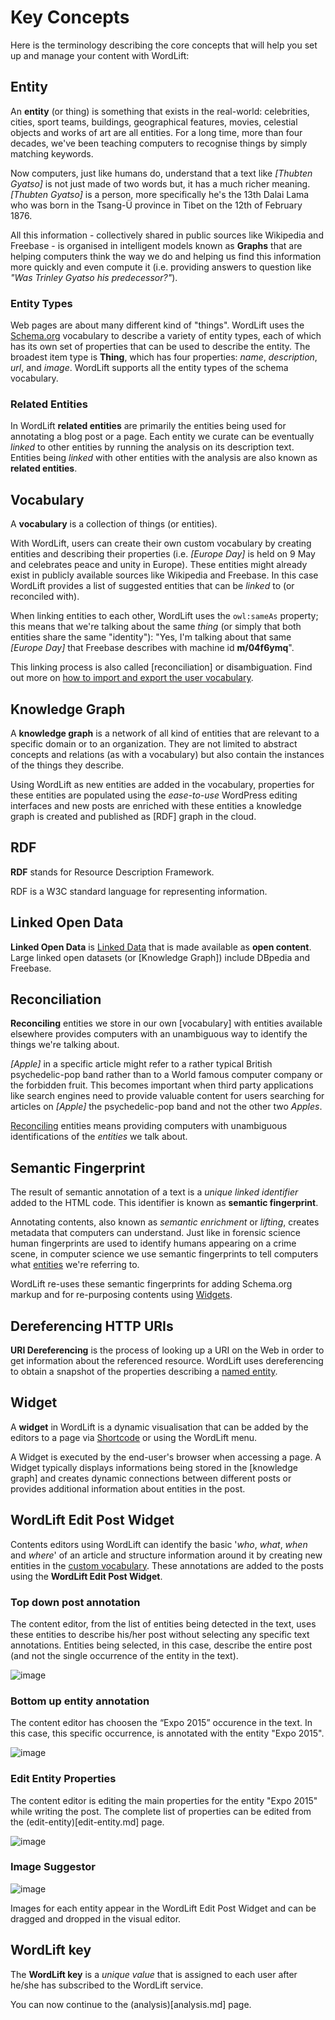 # Key Concepts

Here is the terminology describing the core concepts that will help you set up and manage your content with WordLift:

## Entity

An **entity** (or thing) is something that exists in the real-world: celebrities, cities, sport teams, buildings, geographical features, movies, celestial objects and works of art are all entities. For a long time, more than four decades, we've been teaching computers to recognise things by simply matching keywords.

Now computers, just like humans do, understand that a text like *\[Thubten Gyatso\]* is not just made of two words but, it has a much richer meaning. *\[Thubten Gyatso\]* is a person, more specifically he's the 13th Dalai Lama who was born in the Tsang-Ü province in Tibet on the 12th of February 1876.

All this information - collectively shared in public sources like Wikipedia and Freebase - is organised in intelligent models known as **Graphs** that are helping computers think the way we do and helping us find this information more quickly and even compute it (i.e. providing answers to question like *"Was Trinley Gyatso his predecessor?"*).

### Entity Types

Web pages are about many different kind of "things". WordLift uses the [Schema.org](http://schema.org) vocabulary to describe a variety of entity types, each of which has its own set of properties that can be used to describe the entity. The broadest item type is **Thing**, which has four properties: *name*, *description*, *url*, and *image*. WordLift supports all the entity types of the schema vocabulary.

### Related Entities

In WordLift **related entities** are primarily the entities being used for annotating a blog post or a page.
Each entity we curate can be eventually *linked* to other entities by running the analysis on its description text.
Entities being *linked* with other entities with the analysis are also known as **related entities**.

## Vocabulary

A **vocabulary** is a collection of things (or entities).

With WordLift, users can create their own custom vocabulary by creating entities and describing their properties (i.e. *\[Europe Day\]* is held on 9 May and celebrates peace and unity in Europe). These entities might already exist in publicly available sources like Wikipedia and Freebase. In this case WordLift provides a list of suggested entities that can be *linked* to (or reconciled with).

When linking entities to each other, WordLift uses the `owl:sameAs` property; this means that we're talking about the same *thing* (or simply that both entities share the same "identity"): "Yes, I'm talking about that same *\[Europe Day\]* that Freebase describes with machine id **m/04f6ymq**".

This linking process is also called [reconciliation] or disambiguation. Find out more on [how to import and export the user vocabulary](import-export-vocabulary.html).

## Knowledge Graph

A **knowledge graph** is a network of all kind of entities that are relevant to a specific domain or to an organization.
They are not limited to abstract concepts and relations (as with a vocabulary) but also contain the instances of the things they describe.

Using WordLift as new entities are added in the vocabulary, properties for these entities are populated using the
*ease-to-use* WordPress editing interfaces and new posts are enriched with these entities a knowledge graph is
created and published as [RDF] graph in the cloud.

## RDF

**RDF** stands for Resource Description Framework.

RDF is a W3C standard language for representing information.

## Linked Open Data

**Linked Open Data** is [Linked Data](http://en.wikipedia.org/wiki/Linked_data) that is made available as **open content**.
Large linked open datasets (or [Knowledge Graph]) include DBpedia and Freebase.

## Reconciliation

**Reconciling** entities we store in our own [vocabulary] with entities available elsewhere provides computers with an unambiguous way to identify the things we're talking about.

*\[Apple\]* in a specific article might refer to a rather typical British psychedelic-pop band rather than to a World famous computer company or the forbidden fruit. This becomes important when third party applications like search engines need to provide valuable content for users searching for articles on *\[Apple\]* the psychedelic-pop band and not the other two *Apples*.

[Reconciling](key-concepts.html#reconciliation) entities means providing computers with unambiguous identifications of the *entities* we talk about.

## Semantic Fingerprint

The result of semantic annotation of a text is a *unique linked identifier* added to the HTML code. This identifier is known as **semantic fingerprint**.

Annotating contents, also known as *semantic enrichment* or *lifting*, creates metadata that computers can understand.
Just like in forensic science human fingerprints are used to identify humans appearing on a crime scene, in computer science we use semantic fingerprints to tell computers what [entities](key-concepts.html#entity) we're referring to.

WordLift re-uses these semantic fingerprints for adding Schema.org markup and for re-purposing contents using [Widgets](key-concepts.html#widget).

## Dereferencing HTTP URIs

**URI Dereferencing** is the process of looking up a URI on the Web in order to get information about the referenced resource. WordLift uses dereferencing to obtain a snapshot of the properties describing a [named entity](key-concepts.html#entity).

## Widget

A **widget** in WordLift is a dynamic visualisation that can be added by the editors to a page via [Shortcode](http://codex.wordpress.org/Shortcode) or using the WordLift menu.

A Widget is executed by the end-user's browser when accessing a page.
A Widget typically displays informations being stored in the [knowledge graph] and creates dynamic connections between different posts or provides additional information about entities in the post.

## WordLift Edit Post Widget

Contents editors using WordLift can identify the basic '*who*, *what*, *when* and *where*' of an
article and structure information around it by creating new entities in the [custom vocabulary](key-concepts.html#vocabulary). These annotations are added to the posts using the **WordLift Edit Post Widget**.

### Top down post annotation

The content editor, from the list of entities being detected in the text, uses these entities to describe his/her post without selecting any specific text annotations.
Entities being selected, in this case, describe the entire post (and not the single occurrence of the entity in the text).

![image](./images/wordlift-edit-post-widget-01.png)

### Bottom up entity annotation

The content editor has choosen the “Expo 2015” occurence in the text. In this case, this specific occurrence, is annotated with the entity "Expo 2015".

![image](./images/wordlift-edit-post-widget-02.png)

### Edit Entity Properties

The content editor is editing the main properties for the entity "Expo 2015" while writing the post.
The complete list of properties can be edited from the (edit-entity)[edit-entity.md] page.

![image](./images/wordlift-edit-post-widget-03.png)

### Image Suggestor

![image](./images/wordlift-edit-post-widget-04.png)

Images for each entity appear in the WordLift Edit Post Widget and can be dragged and dropped in the visual editor.

## WordLift key

The **WordLift key** is a *unique value* that is assigned to each user after he/she has subscribed to the WordLift service.

You can now continue to the (analysis)[analysis.md] page.
